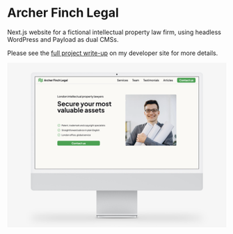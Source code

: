 # Archer Finch Legal

Next.js website for a fictional intellectual property law firm, using headless WordPress and Payload as dual CMSs.

Please see the [full project write-up](https://danedwardsdeveloper.com/projects/archer-finch-legal) on my developer site for more details.

![Archer Finch Legal website iMac mockup](/main-site/misc/github-mockup.png)
